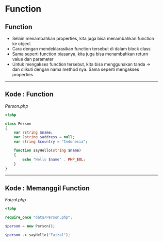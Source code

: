 # Function

## Function

- Selain menambahkan properties, kita juga bisa menambahkan function ke object
- Cara dengan mendeklarasikan function tersebut di dalam block class
- Sama seperti function biasanya, kita juga bisa menambahkan return value dan parameter
- Untuk mengakses function tersebut, kita bisa menggunakan tanda -> dan diikuti dengan nama method nya. Sama seperti mengakses properties

---

## Kode : Function

*Person.php*
```php
<?php

class Person
{
    var ?string $name;
    var ?string $address = null;
    var string $country = "Indonesia";

    function sayHello(string $name)
    {
        echo "Hello $name" . PHP_EOL;
    }
}
```

---

## Kode : Memanggil Function

*Faizal.php*
```php
<?php

require_once "data/Person.php";

$person = new Person();

$person -> sayHello("Faizal");
```